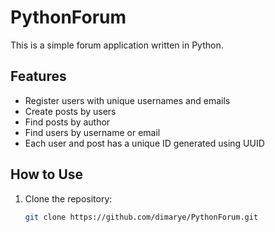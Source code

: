# PythonForum

This is a simple forum application written in Python.

## Features

- Register users with unique usernames and emails
- Create posts by users
- Find posts by author
- Find users by username or email
- Each user and post has a unique ID generated using UUID

## How to Use

1. Clone the repository:
   ```bash
   git clone https://github.com/dimarye/PythonForum.git
